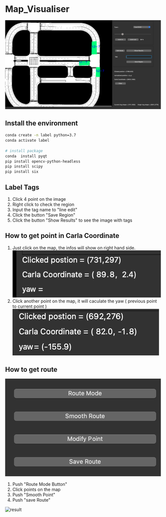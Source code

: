 # Map_Visualiser

![Demo](images/Demo.png)

## Install the environment

```bash
conda create -n label python=3.7
conda activate label

# install package
conda  install pyqt
pip install opencv-python-headless
pip install scipy
pip install six
```
## Label Tags
1. Click 4 point on the image 
2. Right click to check the region
3. Input the tag name to "line edit"
4. Click the button "Save Region"
5. Click the button "Show Results" to see the image with tags

## How to get point in Carla Coordinate
1. Just click on the map, the infos will show on right hand side.
![result](images/1.png)
2. Click another point on the map, it will caculate the yaw (  previous point to current point )
![result](images/2.png)

## How to get route
![result](images/3.png)
1. Push "Route Mode Button"
2. Click points on the map 
3. Push "Smooth Point"
4. Push "save Route"

![result](images/4.gif)
